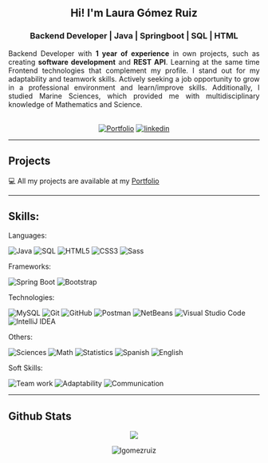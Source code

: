 <div align="center"> 

## Hi! I'm Laura Gómez Ruiz
### Backend Developer | Java | Springboot | SQL | HTML
</div>

<div align="justify"> Backend Developer with <b>1 year of experience</b> in own projects, such as creating <b>software development</b> and <b>REST API</b>. Learning at the same time Frontend technologies that complement my profile. I stand out for my adaptability and teamwork skills. Actively seeking a job opportunity to grow in a professional environment and learn/improve skills. Additionally, I studied Marine Sciences, which provided me with multidisciplinary knowledge of Mathematics and Science. </div>
<br>

<div align="center">

[![Portfolio](https://img.shields.io/badge/Portfolio-CEE7FF?style=for-the-badge&labelColor=black&link=https%3A%2F%2Flauragomezruiz.netlify.app%2F)](https://lauragomezruiz.netlify.app/)
[![linkedin](https://img.shields.io/badge/LinkedIn-0A66C2?style=for-the-badge&logo=linkedin&logoColor=white)](https://www.linkedin.com/in/lgomezruiz/)

</div>
<!-- [![github](https://img.shields.io/badge/GitHub-808080?style=for-the-badge&logo=github&logoColor=white)](https://github.com/lgomezruiz) -->
<!--[![instagram](https://img.shields.io/badge/Instagram-E4405F?style=for-the-badge&logo=instagram&logoColor=white)](https://www.instagram.com/onebreathlaura/)-->

---

## Projects

💻 All my projects are available at my [Portfolio](https://lauragomezruiz.netlify.app/)

---

## Skills:

Languages:

![Java](https://img.shields.io/badge/Java-007396?style=for-the-badge&logoColor=white)
![SQL](https://img.shields.io/badge/SQL-4479A1?style=for-the-badge&labelColor=white)
![HTML5](https://img.shields.io/badge/HTML5-E34F26?style=for-the-badge&logo=HTML5&logoColor=white)
![CSS3](https://img.shields.io/badge/CSS3-1572B6?style=for-the-badge&logo=CSS3&logoColor=white)
![Sass](https://img.shields.io/badge/Sass-CC6699?style=for-the-badge&logo=Sass&logoColor=white)

Frameworks:

![Spring Boot](https://img.shields.io/badge/Spring%20Boot-6DB33F?style=for-the-badge&logo=springboot&logoColor=white)
![Bootstrap](https://img.shields.io/badge/Bootstrap-7952B3?style=for-the-badge&logo=bootstrap&logoColor=white)

Technologies:

![MySQL](https://img.shields.io/badge/MySQL-4479A1?style=for-the-badge&logo=MySQL&logoColor=white)
![Git](https://img.shields.io/badge/Git-F05032?style=for-the-badge&logo=Git&logoColor=white)
![GitHub](https://img.shields.io/badge/GitHub-808080?style=for-the-badge&logo=github&logoColor=white)
![Postman](https://img.shields.io/badge/Postman-FF6C37?style=for-the-badge&logo=postman&logoColor=white)
![NetBeans](https://img.shields.io/badge/NetBeans-1B6AC6?style=for-the-badge&logo=apachenetbeanside&logoColor=white)
![Visual Studio Code](https://img.shields.io/badge/Visual%20Studio%20Code-007ACC?style=for-the-badge&logo=visualstudiocode&logoColor=white)
![IntelliJ IDEA](https://img.shields.io/badge/IntelliJ%20Idea-808080?style=for-the-badge&logo=intellijidea&logoColor=white)

Others:

![Sciences](https://img.shields.io/badge/Sciences-00D21D?style=for-the-badge&labelColor=white)
![Math](https://img.shields.io/badge/Math-FF0000?style=for-the-badge&labelColor=white)
![Statistics](https://img.shields.io/badge/Statistics-FF0000?style=for-the-badge&labelColor=white)
![Spanish](https://img.shields.io/badge/Spanish-9F76C2?style=for-the-badge&labelColor=white)
![English](https://img.shields.io/badge/English-9F76C2?style=for-the-badge&labelColor=white)

Soft Skills:

![Team work](https://img.shields.io/badge/Team%20work-D6B600?style=for-the-badge&labelColor=white)
![Adaptability](https://img.shields.io/badge/Adaptability-D6B600?style=for-the-badge&labelColor=white)
![Communication](https://img.shields.io/badge/Communication-D6B600?style=for-the-badge&labelColor=white)

---

## Github Stats
<div align="center">

<img src="https://github-readme-stats.vercel.app/api?username=lgomezruiz&show_icons=true&count_private=true&hide_border=true" align="center"/>

<br>

<p><img align="center" src="https://github-readme-stats.vercel.app/api/top-langs?username=lgomezruiz&show_icons=true&locale=en&layout=compact" alt="lgomezruiz" /></p>
</div>

